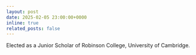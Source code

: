 ```yaml
---
layout: post
date: 2025-02-05 23:00:00+0000
inline: true
related_posts: false
---
```


Elected as a Junior Scholar of Robinson College, University of Cambridge.
